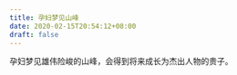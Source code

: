 ```yaml
---
title: 孕妇梦见山峰
date: 2020-02-15T20:54:12+08:00
draft: false
---
```


孕妇梦见雄伟险峻的山峰，会得到将来成长为杰出人物的贵子。<br>
